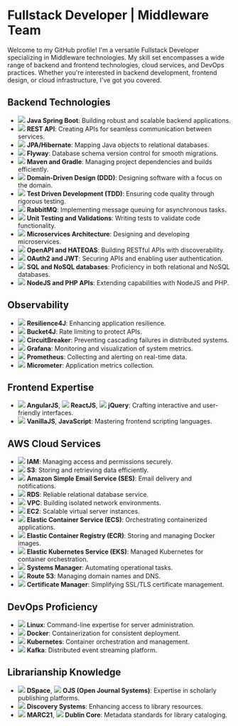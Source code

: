 # Fullstack Developer | Middleware Team

Welcome to my GitHub profile! I'm a versatile Fullstack Developer specializing in Middleware technologies. My skill set encompasses a wide range of backend and frontend technologies, cloud services, and DevOps practices. Whether you're interested in backend development, frontend design, or cloud infrastructure, I've got you covered.

## Backend Technologies
- <img src="https://img.icons8.com/color/48/000000/java-coffee-cup-logo--v2.png"/> **Java Spring Boot**: Building robust and scalable backend applications.
- <img src="https://img.icons8.com/color/48/000000/api-settings.png"/> **REST API**: Creating APIs for seamless communication between services.
- <img src="https://img.icons8.com/color/48/000000/database-restore.png"/> **JPA/Hibernate**: Mapping Java objects to relational databases.
- <img src="https://img.icons8.com/fluent/48/000000/data-configuration.png"/> **Flyway**: Database schema version control for smooth migrations.
- <img src="https://img.icons8.com/color/48/000000/maven.png"/> **Maven and Gradle**: Managing project dependencies and builds efficiently.
- <img src="https://img.icons8.com/color/48/000000/classroom.png"/> **Domain-Driven Design (DDD)**: Designing software with a focus on the domain.
- <img src="https://img.icons8.com/color/48/000000/source-code.png"/> **Test Driven Development (TDD)**: Ensuring code quality through rigorous testing.
- <img src="https://img.icons8.com/color/48/000000/rabbitmq.png"/> **RabbitMQ**: Implementing message queuing for asynchronous tasks.
- <img src="https://img.icons8.com/color/48/000000/testing.png"/> **Unit Testing and Validations**: Writing tests to validate code functionality.
- <img src="https://img.icons8.com/color/48/000000/microservices.png"/> **Microservices Architecture**: Designing and developing microservices.
- <img src="https://img.icons8.com/color/48/000000/api-settings--v1.png"/> **OpenAPI and HATEOAS**: Building RESTful APIs with discoverability.
- <img src="https://img.icons8.com/color/48/000000/authentication.png"/> **OAuth2 and JWT**: Securing APIs and enabling user authentication.
- <img src="https://img.icons8.com/color/48/000000/database-restore.png"/> **SQL and NoSQL databases**: Proficiency in both relational and NoSQL databases.
- <img src="https://img.icons8.com/color/48/000000/nodejs.png"/> **NodeJS and PHP APIs**: Extending capabilities with NodeJS and PHP.

## Observability
- <img src="https://img.icons8.com/ios/48/000000/security-checked.png"/> **Resilience4J**: Enhancing application resilience.
- <img src="https://img.icons8.com/ios/48/000000/security-checked.png"/> **Bucket4J**: Rate limiting to protect APIs.
- <img src="https://img.icons8.com/ios/48/000000/security-checked.png"/> **CircuitBreaker**: Preventing cascading failures in distributed systems.
- <img src="https://img.icons8.com/color/48/000000/grafana.png"/> **Grafana**: Monitoring and visualization of system metrics.
- <img src="https://img.icons8.com/color/48/000000/prometheus.png"/> **Prometheus**: Collecting and alerting on real-time data.
- <img src="https://img.icons8.com/color/48/000000/metrics.png"/> **Micrometer**: Application metrics collection.

## Frontend Expertise
- <img src="https://img.icons8.com/color/48/000000/angularjs.png"/> **AngularJS**, <img src="https://img.icons8.com/ios/48/000000/react-native.png"/> **ReactJS**, <img src="https://img.icons8.com/color/48/000000/jquery.png"/> **jQuery**: Crafting interactive and user-friendly interfaces.
- <img src="https://img.icons8.com/color/48/000000/javascript.png"/> **VanillaJS**, **JavaScript**: Mastering frontend scripting languages.

## AWS Cloud Services
- <img src="https://img.icons8.com/color/48/000000/amazon-web-services.png"/> **IAM**: Managing access and permissions securely.
- <img src="https://img.icons8.com/color/48/000000/amazon-s3.png"/> **S3**: Storing and retrieving data efficiently.
- <img src="https://img.icons8.com/color/48/000000/amazon-ses.png"/> **Amazon Simple Email Service (SES)**: Email delivery and notifications.
- <img src="https://img.icons8.com/color/48/000000/database.png"/> **RDS**: Reliable relational database service.
- <img src="https://img.icons8.com/color/48/000000/virtual-private-cloud.png"/> **VPC**: Building isolated network environments.
- <img src="https://img.icons8.com/color/48/000000/amazon-ec2.png"/> **EC2**: Scalable virtual server instances.
- <img src="https://img.icons8.com/color/48/000000/amazon-ecs.png"/> **Elastic Container Service (ECS)**: Orchestrating containerized applications.
- <img src="https://img.icons8.com/color/48/000000/docker.png"/> **Elastic Container Registry (ECR)**: Storing and managing Docker images.
- <img src="https://img.icons8.com/color/48/000000/kubernetes.png"/> **Elastic Kubernetes Service (EKS)**: Managed Kubernetes for container orchestration.
- <img src="https://img.icons8.com/color/48/000000/aws-systems-manager.png"/> **Systems Manager**: Automating operational tasks.
- <img src="https://img.icons8.com/color/48/000000/amazon-route-53.png"/> **Route 53**: Managing domain names and DNS.
- <img src="https://img.icons8.com/color/48/000000/amazon-certificate-manager.png"/> **Certificate Manager**: Simplifying SSL/TLS certificate management.

## DevOps Proficiency
- <img src="https://img.icons8.com/color/48/000000/linux.png"/> **Linux**: Command-line expertise for server administration.
- <img src="https://img.icons8.com/color/48/000000/docker.png"/> **Docker**: Containerization for consistent deployment.
- <img src="https://img.icons8.com/color/48/000000/kubernetes.png"/> **Kubernetes**: Container orchestration and management.
- <img src="https://img.icons8.com/color/48/000000/kafka.png"/> **Kafka**: Distributed event streaming platform.

## Librarianship Knowledge
- <img src="https://img.icons8.com/color/48/000000/book.png"/> **DSpace**, <img src="https://img.icons8.com/color/48/000000/book.png"/> **OJS (Open Journal Systems)**: Expertise in scholarly publishing platforms.
- <img src="https://img.icons8.com/color/48/000000/book.png"/> **Discovery Systems**: Enhancing access to library resources.
- <img src="https://img.icons8.com/color/48/000000/book.png"/> **MARC21**, <img src="https://img.icons8.com/color/48/000000/book.png"/> **Dublin Core**: Metadata standards for library cataloging.
